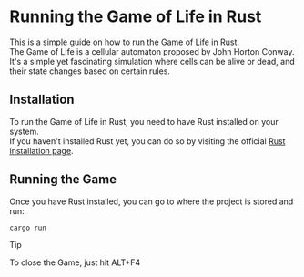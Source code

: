 # Running the Game of Life in Rust

This is a simple guide on how to run the Game of Life in Rust. <br>The Game of Life is a cellular automaton proposed by John Horton Conway. <br>It's a simple yet fascinating simulation where cells can be alive or dead, and their state changes based on certain rules.

## Installation

To run the Game of Life in Rust, you need to have Rust installed on your system. <br>If you haven't installed Rust yet, you can do so by visiting the official [Rust installation page](https://www.rust-lang.org/tools/install).

## Running the Game

Once you have Rust installed, you can go to where the project is stored and run:
```bash
cargo run
```
>[!TIP]
>To close the Game, just hit ALT+F4
